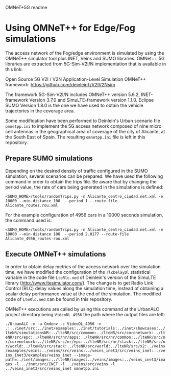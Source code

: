OMNeT+5G readme

# Using OMNeT++ for Edge/Fog simulations

The access network of the Fog/edge environment is simulated by using the OMNeT++ simulator tool plus INET, Veins and SUMO libraries. OMNet++ 5G libraries are extracted from 5G-Sim-V2I/N implementation that is available in this link:

Open Source 5G V2I / V2N Application-Level Simulation OMNeT++ framework: https://github.com/deinleinT/V2IV2Nsim

The framework 5G-Sim-V2I/N includes OMNeT++ version 5.6.2, INET-framework Version 3.7.0 and SimuLTE-framework version 1.1.0. 
Eclipse SUMO Version 1.8.0 is the one we have used to obtain the vehicle trajectories in the coverage area.

Some modification have been performed to Deinlein's Urban scenario file ```omnetpp.ini``` to implement the 5G access network composed of nine micro cell antennas in the geographical area of coverage of the city of Alicante, at the South East of Spain. The resulting ```omnetpp.ini``` file is left in this repository.

## Prepare SUMO simulations 

Depending on the desired density of traffic configured in the SUMO simulation, several scenarios can be prepared.  We have used the following command in order to obtain the trips file. Be aware that by changing the period value, the rate of cars being generated in the simulations is defined:

```<SUMO_HOME>/tools/randomTrips.py -n Alicante_centro_ciudad.net.xml -e 10000 --min-distance 100  --period 1 --route-file Alicante_routes.rou.xml```

For the example configuration of 4956 cars in a 10000 seconds simulation, the command used is:

```<SUMO_HOME>/tools/randomTrips.py -n Alicante_centro_ciudad.net.xml -e 10000 --min-distance 100  --period 2.0177 --route-file Alicante_4956_routes-rou.xml```

## Execute OMNeT++ simulations 

In order to obtain delay metrics of the access network over the simulation time, we have modified the configuration of the ```rlcDelayDl``` statistical variable in the code file ```LteRlc.ned``` of Deinlein's version of the SimuLTE library (http://www.ltesimulator.com/). The change is to get Radio Link Control (RLC) delay values along the simulation time, instead of obtaining a scalar delay performance value at the end of the simulation. The modified code of ```LteRlc.ned``` can be found in this repository.

OMNeT++ executions are called by using this command at the UrbanALC project directory being ```VideoDL_4956``` the path where the output files are left:

```./UrbanALC -m -u Cmdenv -c VideoDL_4956 -n .:../inet/src:../inet/examples:../inet/tutorials:../inet/showcases:../lteNR/simulationsNR:../lteNR/src/common:../lteNR/src/corenetwork:../lteNR/src/epc:../lteNR/src/nr/apps:../lteNR/src/nr/common:../lteNR/src/nr/corenetwork:../lteNR/src/nr/epc:../lteNR/src/nr/stack:../lteNR/src/nr/world:../lteNR/src/stack:../lteNR/src/world:../lteNR/src/x2:../veins/examples/veins:../veins/src/veins:../veins_inet3/src/veins_inet:../veins_inet3/examples/veins_inet --image-path=../inet/images:../lteNR/images:../veins/images:../veins_inet3/images -l ../inet/src/INET -l ../veins/src/veins -l ../veins_inet3/src/veins_inet omnetpp.ini ```

